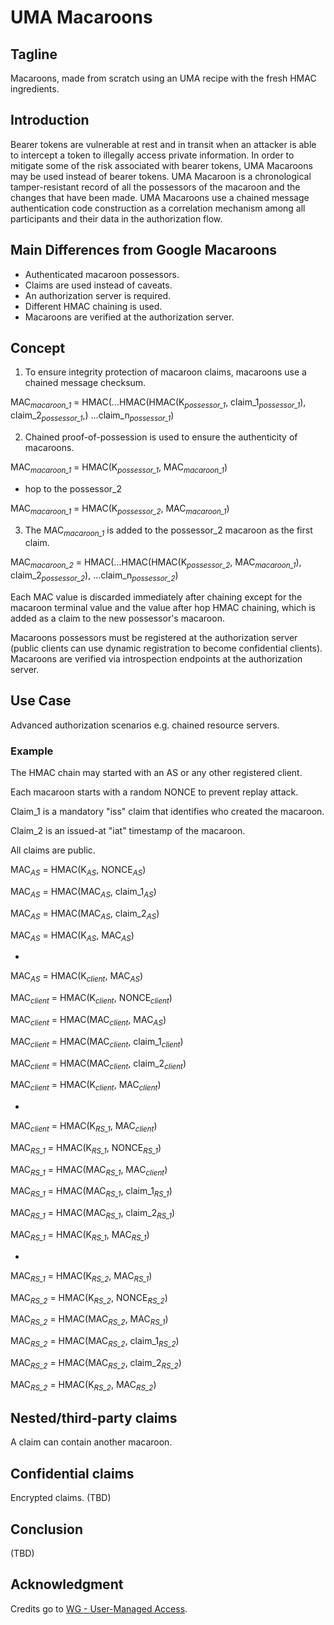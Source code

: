 # UMA Macaroons

## Tagline

Macaroons, made from scratch using an UMA recipe with the fresh HMAC ingredients.

## Introduction

Bearer tokens are vulnerable at rest and in transit when an attacker is able to intercept a token to illegally access private information. In order to mitigate some of the risk associated with bearer tokens, UMA Macaroons may be used instead of bearer tokens. UMA Macaroon is a chronological tamper-resistant record of all the possessors of the macaroon and the changes that have been made. UMA Macaroons use a chained message authentication code construction as a correlation mechanism among all participants and their data in the authorization flow.

## Main Differences from Google Macaroons

* Authenticated macaroon possessors.
* Claims are used instead of caveats.
* An authorization server is required.
* Different HMAC chaining is used.
* Macaroons are verified at the authorization server.

## Concept

1. To ensure integrity protection of macaroon claims, macaroons use a chained message checksum.

MAC<sub><i>macaroon_1</i></sub> = HMAC(...HMAC(HMAC(K<sub><i>possessor_1</i></sub>, claim_1<sub><i>possessor_1</i></sub>), claim_2<sub><i>possessor_1</i></sub>,) ...claim_n<sub><i>possessor_1</i></sub>)

2. Chained proof-of-possession is used to ensure the authenticity of macaroons.

MAC<sub><i>macaroon_1</i></sub> = HMAC(K<sub><i>possessor_1</i></sub>, MAC<sub><i>macaroon_1</i></sub>)

- hop to the possessor_2

MAC<sub><i>macaroon_1</i></sub> = HMAC(K<sub><i>possessor_2</i></sub>, MAC<sub><i>macaroon_1</i></sub>)

3. The MAC<sub><i>macaroon_1</i></sub> is added to the possessor_2 macaroon as the first claim.

MAC<sub><i>macaroon_2</i></sub> = HMAC(...HMAC(HMAC(K<sub><i>possessor_2</i></sub>, MAC<sub><i>macaroon_1</i></sub>), claim_2<sub><i>possessor_2</i></sub>), ...claim_n<sub><i>possessor_2</i></sub>)

Each MAC value is discarded immediately after chaining except for the macaroon terminal value and the value after hop HMAC chaining, which is added as a claim to the new possessor's macaroon. 

Macaroons possessors must be registered at the authorization server (public clients can use dynamic registration to become confidential clients). Macaroons are verified via introspection endpoints at the authorization server.

## Use Case

Advanced authorization scenarios e.g. chained resource servers. 

### Example


The HMAC chain may started with an AS or any other registered client.

Each macaroon starts with a random NONCE to prevent replay attack.

Claim_1 is a mandatory "iss" claim that identifies who created the macaroon.

Claim_2 is an issued-at "iat" timestamp of the macaroon.

All claims are public.


MAC<sub><i>AS</i></sub> = HMAC(K<sub><i>AS</i></sub>, NONCE<sub><i>AS</i></sub>)

MAC<sub><i>AS</i></sub> = HMAC(MAC<sub><i>AS</i></sub>, claim_1<sub><i>AS</i></sub>)

MAC<sub><i>AS</i></sub> = HMAC(MAC<sub><i>AS</i></sub>, claim_2<sub><i>AS</i></sub>)

MAC<sub><i>AS</i></sub> = HMAC(K<sub><i>AS</i></sub>, MAC<sub><i>AS</i></sub>)

-

MAC<sub><i>AS</i></sub> = HMAC(K<sub><i>client</i></sub>, MAC<sub><i>AS</i></sub>)

MAC<sub><i>client</i></sub> = HMAC(K<sub><i>client</i></sub>, NONCE<sub><i>client</i></sub>)

MAC<sub><i>client</i></sub> = HMAC(MAC<sub><i>client</i></sub>, MAC<sub><i>AS</i></sub>)

MAC<sub><i>client</i></sub> = HMAC(MAC<sub><i>client</i></sub>, claim_1<sub><i>client</i></sub>)

MAC<sub><i>client</i></sub> = HMAC(MAC<sub><i>client</i></sub>, claim_2<sub><i>client</i></sub>)

MAC<sub><i>client</i></sub> = HMAC(K<sub><i>client</i></sub>, MAC<sub><i>client</i></sub>)

-

MAC<sub><i>client</i></sub> = HMAC(K<sub><i>RS_1</i></sub>, MAC<sub><i>client</i></sub>)

MAC<sub><i>RS_1</i></sub> = HMAC(K<sub><i>RS_1</i></sub>, NONCE<sub><i>RS_1</i></sub>)

MAC<sub><i>RS_1</i></sub> = HMAC(MAC<sub><i>RS_1</i></sub>, MAC<sub><i>client</i></sub>)

MAC<sub><i>RS_1</i></sub> = HMAC(MAC<sub><i>RS_1</i></sub>, claim_1<sub><i>RS_1</i></sub>)

MAC<sub><i>RS_1</i></sub> = HMAC(MAC<sub><i>RS_1</i></sub>, claim_2<sub><i>RS_1</i></sub>)

MAC<sub><i>RS_1</i></sub> = HMAC(K<sub><i>RS_1</i></sub>, MAC<sub><i>RS_1</i></sub>)

-

MAC<sub><i>RS_1</i></sub> = HMAC(K<sub><i>RS_2</i></sub>, MAC<sub><i>RS_1</i></sub>)

MAC<sub><i>RS_2</i></sub> = HMAC(K<sub><i>RS_2</i></sub>, NONCE<sub><i>RS_2</i></sub>)

MAC<sub><i>RS_2</i></sub> = HMAC(MAC<sub><i>RS_2</i></sub>, MAC<sub><i>RS_1</i></sub>)

MAC<sub><i>RS_2</i></sub> = HMAC(MAC<sub><i>RS_2</i></sub>, claim_1<sub><i>RS_2</i></sub>)

MAC<sub><i>RS_2</i></sub> = HMAC(MAC<sub><i>RS_2</i></sub>, claim_2<sub><i>RS_2</i></sub>)

MAC<sub><i>RS_2</i></sub> = HMAC(K<sub><i>RS_2</i></sub>, MAC<sub><i>RS_2</i></sub>)


## Nested/third-party claims

A claim can contain another macaroon.

## Confidential claims

Encrypted claims. (TBD)

## Conclusion

(TBD)

## Acknowledgment

Credits go to [WG - User-Managed Access][1].

[1]: https://kantarainitiative.org/confluence/display/uma/Home
